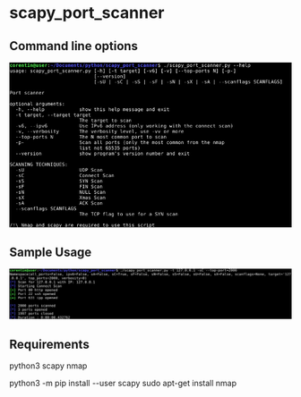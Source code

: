# scapy_port_scanner

## Command line options
![help page](https://github.com/corentinmusard/scapy_port_scanner/blob/master/img/help.png "help page")

## Sample Usage
![sample](https://github.com/corentinmusard/scapy_port_scanner/blob/master/img/sample.png "sample")

## Requirements

python3
scapy
nmap

python3 -m pip install --user scapy
sudo apt-get install nmap